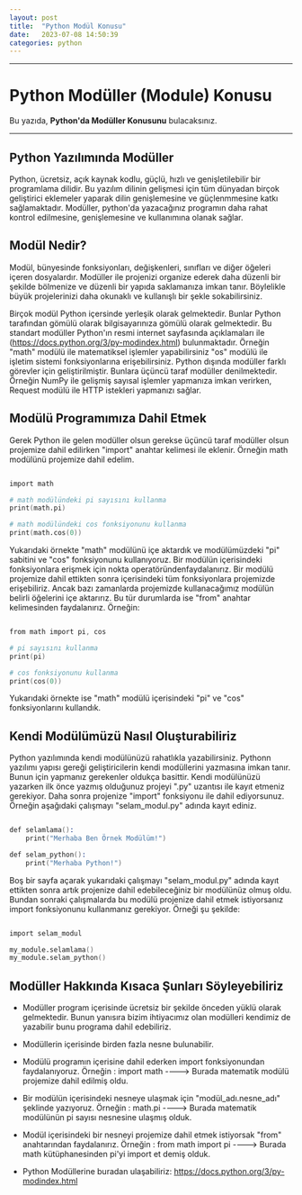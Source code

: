 ```yaml
---
layout: post
title:  "Python Modül Konusu"
date:   2023-07-08 14:50:39
categories: python
---
```


---
# Python Modüller (Module) Konusu

Bu yazıda, **Python'da Modüller Konusunu** bulacaksınız.

---
## Python Yazılımında Modüller
Python, ücretsiz, açık kaynak kodlu, güçlü, hızlı ve genişletilebilir bir programlama dilidir. Bu yazılım dilinin gelişmesi için tüm dünyadan birçok geliştirici eklemeler yaparak dilin genişlemesine ve güçlenmmesine katkı sağlamaktadır. Modüller, python'da yazacağınız programın daha rahat kontrol edilmesine, genişlemesine ve kullanımına olanak sağlar. 

## Modül Nedir?
Modül, bünyesinde fonksiyonları, değişkenleri, sınıfları ve diğer öğeleri içeren dosyalardır. Modüller ile projenizi organize ederek daha düzenli bir şekilde bölmenize ve düzenli bir yapıda saklamanıza imkan tanır. Böylelikle büyük projelerinizi daha okunaklı ve kullanışlı bir şekle sokabilirsiniz.

Birçok modül Python içersinde yerleşik olarak gelmektedir. Bunlar Python tarafından gömülü olarak bilgisayarınıza gömülü olarak gelmektedir. Bu standart modüller Python'ın resmi internet sayfasında açıklamaları ile (https://docs.python.org/3/py-modindex.html) bulunmaktadır. Örneğin "math" modülü ile matematiksel işlemler yapabilirsiniz "os" modülü ile işletim sistemi fonksiyonlarına erişebilirsiniz. Python dışında modüller farklı görevler için geliştirilmiştir. Bunlara üçüncü taraf modüller denilmektedir. Örneğin NumPy ile gelişmiş sayısal işlemler yapmanıza imkan verirken, Request modülü ile HTTP istekleri yapmanızı sağlar. 

## Modülü Programımıza Dahil Etmek
Gerek Python ile gelen modüller olsun gerekse üçüncü taraf modüller olsun projemize dahil edilirken "import" anahtar kelimesi ile eklenir. Örneğin math modülünü projemize dahil edelim. 

```s

import math

# math modülündeki pi sayısını kullanma
print(math.pi)

# math modülündeki cos fonksiyonunu kullanma
print(math.cos(0))

```

Yukarıdaki örnekte "math" modülünü içe aktardık ve modülümüzdeki "pi" sabitini ve "cos" fonksiyonunu kullanıyoruz. Bir modülün içerisindeki fonksiyonlara erişmek için nokta operatöründenfaydalanırız. Bir modülü projemize dahil ettikten sonra içerisindeki tüm fonksiyonlara projemizde erişebiliriz. Ancak bazı zamanlarda projemizde kullanacağımız modülün belirli öğelerini içe aktarırız. Bu tür durumlarda ise "from" anahtar kelimesinden faydalanırız. Örneğin:

```s

from math import pi, cos

# pi sayısını kullanma
print(pi)

# cos fonksiyonunu kullanma
print(cos(0))

```

Yukarıdaki örnekte ise "math" modülü içerisindeki "pi" ve "cos" fonksiyonlarını kullandık.

## Kendi Modülümüzü Nasıl Oluşturabiliriz
Python yazılımında kendi modülünüzü rahatlıkla yazabilirsiniz. Pythonn yazılımı yapısı gereği geliştiricilerin kendi modüllerini yazmasına imkan tanır. Bunun için yapmanız gerekenler oldukça basittir. Kendi modülünüzü yazarken ilk önce yazmış olduğunuz projeyi ".py" uzantısı ile kayıt etmeniz gerekiyor. Daha sonra projenize "import" fonksiyonu ile dahil ediyorsunuz. Örneğin aşağıdaki çalışmayı "selam_modul.py" adında kayıt ediniz.

```s

def selamlama():
    print("Merhaba Ben Örnek Modülüm!")

def selam_python():
    print("Merhaba Python!")


```

Boş bir sayfa açarak yukarıdaki çalışmayı "selam_modul.py" adında kayıt ettikten sonra artık projenize dahil edebileceğiniz bir modülünüz olmuş oldu. Bundan sonraki çalışmalarda bu modülü projenize dahil etmek istiyorsanız import fonksiyonunu kullanmanız gerekiyor. Örneği şu şekilde:

```s

import selam_modul

my_module.selamlama()
my_module.selam_python()

```

## Modüller Hakkında Kısaca Şunları Söyleyebiliriz
* Modüller program içerisinde ücretsiz bir şekilde önceden yüklü olarak gelmektedir. Bunun yanısıra bizim ihtiyacımız olan modülleri kendimiz de yazabilir bunu programa dahil edebiliriz.

* Modüllerin içerisinde birden fazla nesne bulunabilir.

* Modülü programın içerisine dahil ederken import fonksiyonundan faydalanıyoruz. Örneğin : import math ----> Burada matematik modülü projemize dahil edilmiş oldu.

* Bir modülün içerisindeki nesneye ulaşmak için "modül_adı.nesne_adı" şeklinde yazıyoruz. Örneğin : math.pi ----> Burada matematik modülünün pi sayısı nesnesine ulaşmış olduk.

* Modül içerisindeki bir nesneyi projemize dahil etmek istiyorsak "from" anahtarından faydalanırız. Örneğin : from math import pi ----> Burada math kütüphanesinden pi'yi import et demiş olduk.

* Python Modüllerine buradan ulaşabiliriz: https://docs.python.org/3/py-modindex.html
